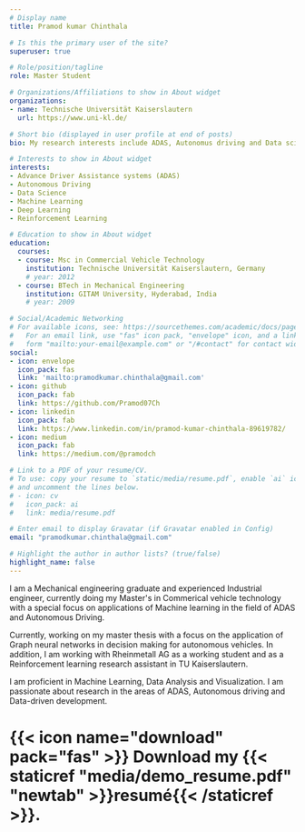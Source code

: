 ```yaml
---
# Display name
title: Pramod kumar Chinthala

# Is this the primary user of the site?
superuser: true

# Role/position/tagline
role: Master Student

# Organizations/Affiliations to show in About widget
organizations:
- name: Technische Universität Kaiserslautern
  url: https://www.uni-kl.de/

# Short bio (displayed in user profile at end of posts)
bio: My research interests include ADAS, Autonomus driving and Data science.

# Interests to show in About widget
interests:
- Advance Driver Assistance systems (ADAS)
- Autonomous Driving
- Data Science
- Machine Learning
- Deep Learning
- Reinforcement Learning

# Education to show in About widget
education:
  courses:
  - course: Msc in Commercial Vehicle Technology
    institution: Technische Universität Kaiserslautern, Germany
    # year: 2012
  - course: BTech in Mechanical Engineering
    institution: GITAM University, Hyderabad, India
    # year: 2009

# Social/Academic Networking
# For available icons, see: https://sourcethemes.com/academic/docs/page-builder/#icons
#   For an email link, use "fas" icon pack, "envelope" icon, and a link in the
#   form "mailto:your-email@example.com" or "/#contact" for contact widget.
social:
- icon: envelope
  icon_pack: fas
  link: 'mailto:pramodkumar.chinthala@gmail.com'
- icon: github
  icon_pack: fab
  link: https://github.com/Pramod07Ch
- icon: linkedin
  icon_pack: fab
  link: https://www.linkedin.com/in/pramod-kumar-chinthala-89619782/
- icon: medium
  icon_pack: fab
  link: https://medium.com/@pramodch

# Link to a PDF of your resume/CV.
# To use: copy your resume to `static/media/resume.pdf`, enable `ai` icons in `params.toml`, 
# and uncomment the lines below.
# - icon: cv
#   icon_pack: ai
#   link: media/resume.pdf

# Enter email to display Gravatar (if Gravatar enabled in Config)
email: "pramodkumar.chinthala@gmail.com"

# Highlight the author in author lists? (true/false)
highlight_name: false
---
```


I am a Mechanical engineering graduate and experienced Industrial engineer, currently doing my Master's in Commerical vehicle technology with a special focus on applications of Machine learning in the field of ADAS and Autonomous Driving.

Currently, working on my master thesis with a focus on the application of Graph neural networks in decision making for autonomous vehicles. In addition, I am working with Rheinmetall AG as a working student and as a Reinforcement learning research assistant in TU Kaiserslautern.

I am proficient in Machine Learning, Data Analysis and Visualization. I am passionate about research in the areas of ADAS, Autonomous driving and Data-driven development. 


# {{< icon name="download" pack="fas" >}} Download my {{< staticref "media/demo_resume.pdf" "newtab" >}}resumé{{< /staticref >}}.

